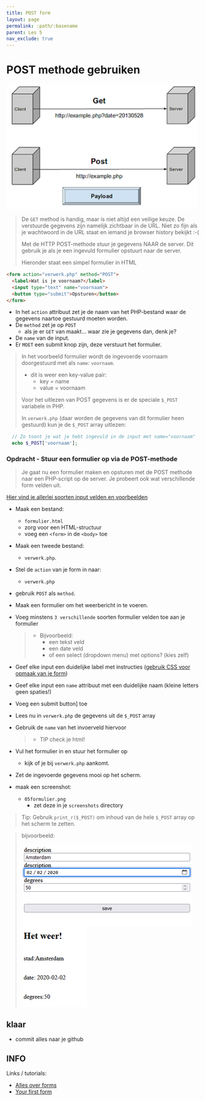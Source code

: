 ```yaml
---
title: POST form
layout: page 
permalink: :path/:basename 
parent: Les 5 
nav_exclude: true
---
```


# POST methode gebruiken

![Get vs POST](img/get-vs-post.png)

> De `GET` method is handig, maar is niet altijd een veilige keuze. De verstuurde gegevens zijn namelijk zichtbaar in de URL. Niet zo fijn als je wachtwoord in de URL staat en iemand je browser history bekijkt :-(
>
> Met de HTTP POST-methode stuur je gegevens NAAR de server. Dit gebruik je als je een ingevuld formulier opstuurt naar de server.
> 
> Hieronder staat een simpel formulier in HTML

```html
<form action="verwerk.php" method="POST">
  <label>Wat is je voornaam?</label>
  <input type="text" name="voornaam">
  <button type="submit">Opsturen</button>
</form>
```

- In het `action` attribuut zet je de naam van het PHP-bestand waar de gegevens naartoe gestuurd moeten worden.
- De `method` zet je op `POST` 
  - als je er `GET` van maakt... waar zie je gegevens dan, denk je?
- De `name` van de input.
- Er `MOET` een submit knop zijn, deze verstuurt het formulier.

> In het voorbeeld formulier wordt de ingevoerde voornaam doorgestuurd met als `name`: `voornaam`.
> - dit is weer een key-value pair:
>   - key = name
>   - value = voornaam
>
> Voor het uitlezen van POST gegevens is er de speciale `$_POST` variabele in PHP.
> 
> In `verwerk.php` (daar worden de gegevens van dit formulier heen gestuurd) kun je de `$_POST` array uitlezen:

```php
  // Zo toont je wat je hebt ingevuld in de input met name="voornaam"
  echo $_POST['voornaam']; 
```

### Opdracht - Stuur een formulier op via de POST-methode 

> Je gaat nu een formulier maken en opsturen met de POST methode naar een PHP-script op de server. Je probeert ook wat verschillende form velden uit.

[Hier vind je allerlei soorten input velden en voorbeelden](https://www.w3schools.com/html/html_forms.asp)

- Maak een bestand:
  - `formulier.html`
  - zorg voor een HTML-structuur 
  - voeg een `<form>` in de `<body>` toe

- Maak een tweede bestand:
  - `verwerk.php`.
- Stel de `action` van je form in naar:
  - `verwerk.php`
- gebruik `POST` als `method`.

- Maak een formulier om het weerbericht in te voeren.
- Voeg minstens `3 verschillende` soorten formulier velden toe aan je formulier
  > - Bijvoorbeeld:
  >   - een tekst veld 
  >   - een date veld
  >   - of een select (dropdown menu) met options? (kies zelf)
- Geef elke input een duidelijke label met instructies ([gebruik CSS voor opmaak van je form](https://www.w3schools.com/css/css_form.asp))
- Geef elke input een `name` attribuut met een duidelijke naam (kleine letters geen spaties!)
- Voeg een submit button] toe 

- Lees nu in `verwerk.php` de gegevens uit de `$_POST` array 
- Gebruik de `name` van het invoerveld hiervoor
  > - TIP check je html!
- Vul het formulier in en stuur het formulier op
  - kijk of je bij `verwerk.php` aankomt.
- Zet de ingevoerde gegevens mooi op het scherm.
- maak een screenshot:
  - `05formulier.png`
    - zet deze in je `screenshots` directory

> Tip: Gebruik `print_r($_POST)` om inhoud van de hele `$_POST` array op het scherm te zetten.

> bijvoorbeeld:
>
> ![](img/input.PNG)
> ![](img/verwerk.PNG)

## klaar
- commit alles naar je github


## INFO
Links / tutorials:

- [Alles over forms](https://developer.mozilla.org/en-US/docs/Learn/Forms)
- [Your first form](https://developer.mozilla.org/en-US/docs/Learn/Forms/Your_first_form)
 
